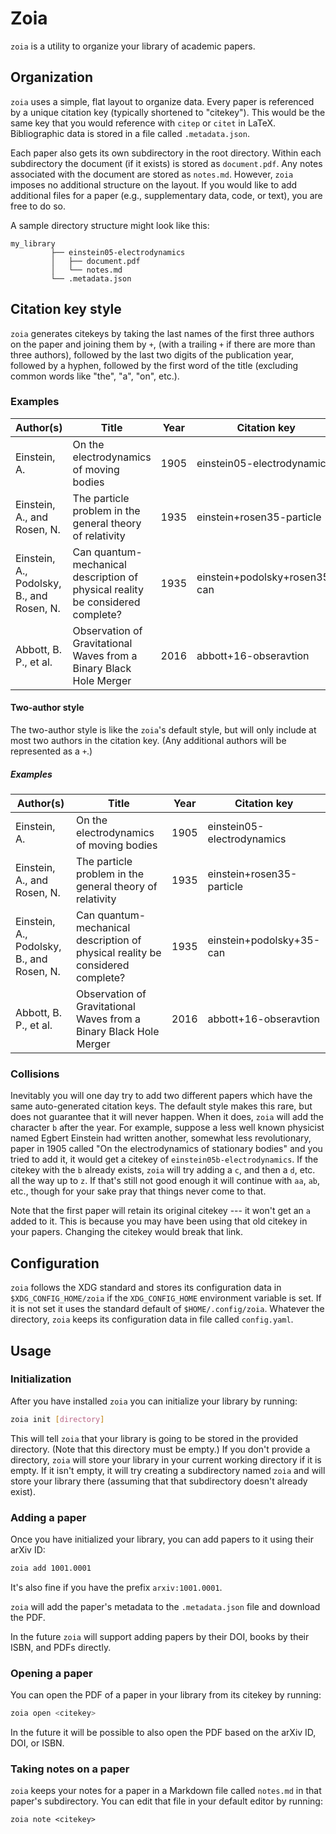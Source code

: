 # Zoia

`zoia` is a utility to organize your library of academic papers.

## Organization

`zoia` uses a simple, flat layout to organize data.  Every paper is referenced
by a unique citation key (typically shortened to "citekey").  This would be
the same key that you would reference with `citep` or `citet` in LaTeX.
Bibliographic data is stored in a file called `.metadata.json`.

Each paper also gets its own subdirectory in the root directory.  Within each
subdirectory the document (if it exists) is stored as `document.pdf`.  Any
notes associated with the document are stored as `notes.md`.  However, `zoia`
imposes no additional structure on the layout.  If you would like to add
additional files for a paper (e.g., supplementary data, code, or text), you are
free to do so.

A sample directory structure might look like this:

```
my_library
         ├── einstein05-electrodynamics
         │   ├── document.pdf
         │   └── notes.md
         └── .metadata.json
```

## Citation key style

`zoia` generates citekeys by taking the last names of the first three authors
on the paper and joining them by `+`, (with a trailing `+` if there are more
than three authors), followed by the last two digits of the publication year,
followed by a hyphen, followed by the first word of the title (excluding common
words like "the", "a", "on", etc.).  

### Examples

| Author(s)                                 | Title                                                                          | Year | Citation key                  |
| --------                                  | -----                                                                          | ---- | ------------                  |
| Einstein, A.                              | On the electrodynamics of moving bodies                                        | 1905 | einstein05-electrodynamics    |
| Einstein, A., and Rosen, N.               | The particle problem in the general theory of relativity                       | 1935 | einstein+rosen35-particle     |
| Einstein, A., Podolsky, B., and Rosen, N. | Can quantum-mechanical description of physical reality be considered complete? | 1935 | einstein+podolsky+rosen35-can |
| Abbott, B. P., et al.                     | Observation of Gravitational Waves from a Binary Black Hole Merger             | 2016 | abbott+16-obseravtion         |

#### Two-author style

The two-author style is like the `zoia`'s default style, but will only
include at most two authors in the citation key.  (Any additional authors will
be represented as a `+`.)

##### Examples

| Author(s)                                 | Title                                                                          | Year | Citation key                  |
| --------                                  | -----                                                                          | ---- | ------------                  |
| Einstein, A.                              | On the electrodynamics of moving bodies                                        | 1905 | einstein05-electrodynamics    |
| Einstein, A., and Rosen, N.               | The particle problem in the general theory of relativity                       | 1935 | einstein+rosen35-particle     |
| Einstein, A., Podolsky, B., and Rosen, N. | Can quantum-mechanical description of physical reality be considered complete? | 1935 | einstein+podolsky+35-can |
| Abbott, B. P., et al.                     | Observation of Gravitational Waves from a Binary Black Hole Merger             | 2016 | abbott+16-obseravtion         |

### Collisions

Inevitably you will one day try to add two different papers which have the same
auto-generated citation keys.  The default style makes this rare, but does not
guarantee that it will never happen.  When it does, `zoia` will add the
character `b` after the year.  For example, suppose a less well known physicist
named Egbert Einstein had written another, somewhat less revolutionary, paper
in 1905 called "On the electrodynamics of stationary bodies" and you tried to
add it, it would get a citekey of `einstein05b-electrodynamics`.  If the
citekey with the `b` already exists, `zoia` will try adding a `c`, and then a
`d`, etc. all the way up to `z`.  If that's still not good enough it will
continue with `aa`, `ab`, etc., though for your sake pray that things never
come to that.

Note that the first paper will retain its original citekey --- it won't get an
`a` added to it.  This is because you may have been using that old citekey in
your papers.  Changing the citekey would break that link.

## Configuration

`zoia` follows the XDG standard and stores its configuration data in
`$XDG_CONFIG_HOME/zoia` if the `XDG_CONFIG_HOME` environment variable is set.
If it is not set it uses the standard default of `$HOME/.config/zoia`.
Whatever the directory, `zoia` keeps its configuration data in file called
`config.yaml`.

## Usage

### Initialization

After you have installed `zoia` you can initialize your library by running:

```sh
zoia init [directory]
```

This will tell `zoia` that your library is going to be stored in the provided
directory.  (Note that this directory must be empty.)  If you don't provide a
directory, `zoia` will store your library in your current working directory if
it is empty.  If it isn't empty, it will try creating a subdirectory named
`zoia` and will store your library there (assuming that that subdirectory
doesn't already exist).

### Adding a paper

Once you have initialized your library, you can add papers to it using their
arXiv ID:

```sh
zoia add 1001.0001
```

It's also fine if you have the prefix `arxiv:1001.0001`.

`zoia` will add the paper's metadata to the `.metadata.json` file and download
the PDF.

In the future `zoia` will support adding papers by their DOI, books by their
ISBN, and PDFs directly.

### Opening a paper

You can open the PDF of a paper in your library from its citekey by running:

```sh
zoia open <citekey>
```

In the future it will be possible to also open the PDF based on the arXiv ID,
DOI, or ISBN.

### Taking notes on a paper

`zoia` keeps your notes for a paper in a Markdown file called `notes.md` in
that paper's subdirectory.  You can edit that file in your default editor by
running:

```
zoia note <citekey>
```
